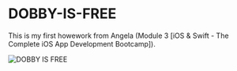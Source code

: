 # DOBBY-IS-FREE

This is my first howework from Angela (Module 3 [iOS & Swift - The Complete iOS App Development Bootcamp]).

![DOBBY IS FREE](https://user-images.githubusercontent.com/98012564/171380654-9f7d4403-e32a-4bbb-9d58-95ee8624e8c2.gif)
